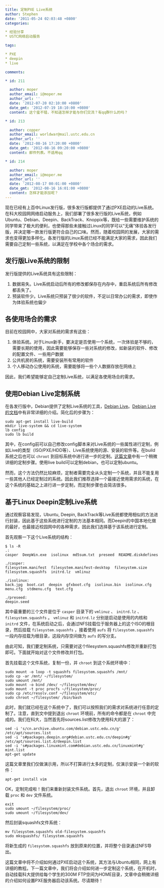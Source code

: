 ```yaml
---
title: 定制PXE Live系统
author: Stephen
date: '2011-05-24 02:03:48 +0800'
categories:

* 经验分享
* USTC网络启动服务

tags:

* PXE
* deepin
* live

comments:

* id: 211

  author: moper
  author_email: i@moper.me
  author_url: ''
  date: '2012-07-20 02:10:00 +0800'
  date_gmt: '2012-07-19 18:10:00 +0800'
  content: 这个蛮不错，不知道怎样才能与你们交流？有qq群什么的吗？

* id: 213

  author: copper
  author_email: worldwar@mail.ustc.edu.cn
  author_url: ''
  date: '2012-08-16 17:20:00 +0800'
  date_gmt: '2012-08-16 09:20:00 +0800'
  content: 邮件列表。不适用qq

* id: 214

  author: moper
  author_email: i@moper.me
  author_url: ''
  date: '2012-08-17 00:01:00 +0800'
  date_gmt: '2012-08-16 16:01:00 +0800'
  content: 怎样才能添加呢？
---
```

现在已经有上百中Linux发行版，很多发行版都提供了通过PXE启动的Live系统。在科大校园网网络启动服务上，我们部署了很多发行版的Live系统，例如Ubuntu、Debian、Deepin、BackTrack、Knoppix等，既给一些需要维护系统的同学带来了极大的便利，也使得那些未接触过Linux的同学可以“无痛”体验各发行版，并决定哪一款发行版更符合自己的口味。然而，随着校园网的发展，大家的需求也变得更加多样化。各发行版的Linux系统已经不能满足大家的需求，因此我们需要自己定制一些系统，以满足在学校中各个场合的需求。

## 发行版Live系统的限制

发行版提供的Live系统具有这些限制：

1.  数据易失。Live系统启动后所有的修改都保存在内存中，重启系统后所有修改都丢失了。
1.  预装软件少。Live系统只预装了很少的软件，不足以日常办公的需求，即使作为体验系统也偏少

## 各使用场合的需求

目前在校园网中，大家对系统的需求有这些：

1.  体验系统。对于Linux新手，要决定是否使用一个系统，一次体验是不够的，需要长期的使用，因此需要能够保存一些对系统的修改，如新装的软件、修改的配置文件、一些用户数据
1.  公共机房的系统，需要安装所有常用的软件
1.  个人移动办公使用的系统，需要能够将一些个人数据存放在网络上

因此，我们希望能够定自己定制Live系统，以满足各使用场合的需求。

## 使用Debian Live定制系统

在各发行版中，Debian提供了定制Live系统的工具，[Debian Live](http://live.debian.net/)。[Debian Live的文档](http://live.debian.net/manual/en/html/live-manual.html)中有非常详细的介绍。简化后的步骤为：

``` 
sudo apt-get install live-build
mkdir live-system && cd live-system
lb config
sudo lb build
```

其中，在config前可以自己修改config脚本来对Live系统的一些属性进行定制，例如Live的类型（ISO/PXE/HDD等）、Live系统使用的源、安装的软件等。在build系统之后也可以 `chroot` 到目标系统中进行进一步的定制。[这篇文章](http://onebitbug.me/use-debian-live-to-create-customized-pxe-live-debian)中有一个稍微详细的定制步骤。使用live build可以定制debian，也可以定制ubuntu。

然而，这个方法仍然比较麻烦，定制者需要完全从头定制一个系统，并且不能复用一些其他人已经定制过的系统。因此我们推荐选择一个最接近使用需求的系统，在这个系统的基础之上进行进一步定制，而定制步骤也会简洁很多。

## 基于Linux Deepin定制Live系统

通过观察容易发现，Ubuntu, Deepin, BackTrack等Live系统都使用相似的方法进行封装，因此基于这些系统进行定制的方法基本相同。而Deepin的中国本地化做的最好，也最接近校园网中的各种需求，因此我们选择基于该系统进行定制。

首先观察一下这个Live系统的结构：

``` 
$ ls -R
.:
casper  DeepWin.exe  isolinux  md5sum.txt  preseed  README.diskdefines

./casper:
filesystem.manifest  filesystem.manifest-desktop  filesystem.size  filesystem.squashfs  initrd.lz  vmlinuz

./isolinux:
back.jpg  boot.cat  deepin  gfxboot.cfg  isolinux.bin  isolinux.cfg  menu.cfg  stdmenu.cfg  text.cfg

./preseed:
deepin.seed
```

其中最重要的三个文件是位于 `casper` 目录下的 `vmlinuz` 、 `initrd.lz` 、 `filesystem.squashfs` 。 `vmlinuz` 和 `initrd.lz` 分别是启动是使用的内核和 `initrd` 文件，在系统启动之后，会通过NFS挂载位于服务器上的这个ISO的根目录，然后挂载 `filesystem.squashfs` ，接着使用 `aufs` 将 `filesystem.squashfs` 一段内存挂载为根目录，这段内存空间做为 `aufs` 的写分支。

由此可知，我们要定制系统，只需要对这个filesystem.squashfs修改并重新打包即可。下面就开始对这个文件修改并打包。

首先挂载这个文件系统，复制一份，并 `chroot` 到这个系统环境中：

``` 
sudo mount -o loop -t squashfs filesystem.squashfs /mnt/
sudo cp -ar /mnt/ ~/filesystem/
sudo umount /mnt/
sudo mount -o bind /dev/ ~/filesystem/dev/
sudo mount -t proc procfs ~/filesystem/proc/
sudo cp /etc/resolv.conf ~/filesystem/etc/
sudo chroot ~/filesystem/ /bin/bash
```

此时，我们就已经在这个系统中了，我们可以按照我们的需求对系统进行任意的定制了。注意，直到文中提到退出 `chroot` 环境前，所有的命令都是在 `chroot` 中完成的。我们在科大，当然首先将sources.list修改为使用科大的源了：

``` 
sed -i 's/cn.archive.ubuntu.com/debian.ustc.edu.cn/g' /etc/apt/sources.list
sed -i 's#packages.deepin.org#debian.ustc.edu.cn/deepin#g' /etc/apt/sources.list.d/deepin.list
sed -i 's#packages.linuxmint.com#debian.ustc.edu.cn/linuxmint#g' mint.list
apt-get update
```

这篇文章里我们仅做演示用，所以不打算进行太多的定制，仅演示安装一个新的软件：

``` 
apt-get install vim
```

OK，定制完成啦！我们来重新封装文件系统。首先，退出 `chroot` 环境，并且卸载 `proc` 和 `dev` 文件系统。

``` 
exit
sudo umount ~/filesystem/proc/
sudo umount ~/filesystem/dev/
```

然后封装squashfs文件系统：

``` 
mv filesystem.squashfs old-filesystem.squashfs
sudo mksquashfs/ filesystem.squashfs
```

将新生成的 `filesystem.squashfs` 放到原来的位置，并将整个目录通过NFS导出。

这篇文章中将不介绍如何通过PXE启动这个系统，其方法与Ubuntu相同，网上有详细的教程。下一篇文章中，我们将会介绍如何进一步定制这个系统，在开机时，自动挂载科大提供给每个学生的300M FTP空间为HOME目录，文章中会稍微详细的介绍如何设置PXE服务器启动该系统。尽请期待！
